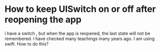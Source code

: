 
# How to keep UISwitch on or off after reopening the app

i have a switch
, but when the app is reopened, the last state will not be remembered. I have checked many teachings many years ago. I am using swift. How to do this?

        